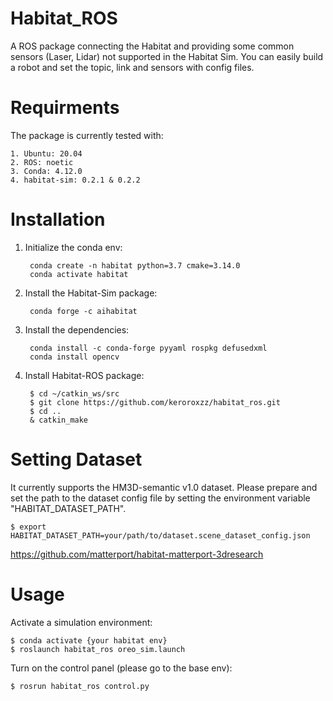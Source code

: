 # Habitat_ROS

A ROS package connecting the Habitat and providing some common sensors (Laser, Lidar) not supported in the Habitat Sim.
You can easily build a robot and set the topic, link and sensors with config files.

# Requirments

The package is currently tested with:

    1. Ubuntu: 20.04
    2. ROS: noetic
    3. Conda: 4.12.0
    4. habitat-sim: 0.2.1 & 0.2.2

# Installation

1. Initialize the conda env:

        conda create -n habitat python=3.7 cmake=3.14.0
        conda activate habitat

2. Install the Habitat-Sim package:

        conda forge -c aihabitat

3. Install the dependencies:

        conda install -c conda-forge pyyaml rospkg defusedxml
        conda install opencv

4. Install Habitat-ROS package:

        $ cd ~/catkin_ws/src
        $ git clone https://github.com/keroroxzz/habitat_ros.git
        $ cd ..
        & catkin_make

# Setting Dataset

It currently supports the HM3D-semantic v1.0 dataset. Please prepare and set the path to the dataset config file by setting the environment variable "HABITAT_DATASET_PATH".

    $ export HABITAT_DATASET_PATH=your/path/to/dataset.scene_dataset_config.json

https://github.com/matterport/habitat-matterport-3dresearch

# Usage

Activate a simulation environment:

    $ conda activate {your habitat env}
    $ roslaunch habitat_ros oreo_sim.launch

Turn on the control panel (please go to the base env):

    $ rosrun habitat_ros control.py